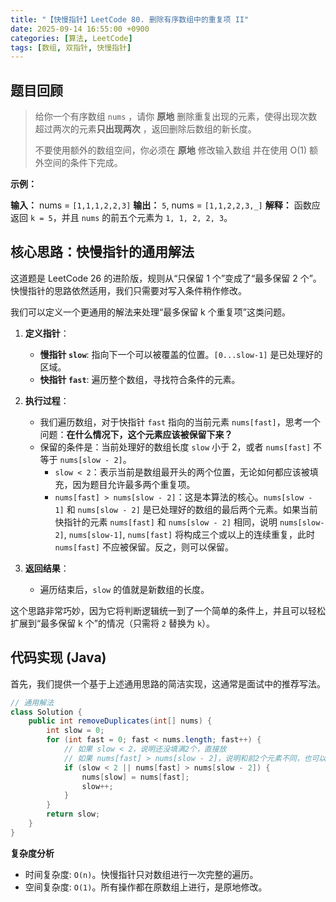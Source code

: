 ```yaml
---
title: "【快慢指针】LeetCode 80. 删除有序数组中的重复项 II"
date: 2025-09-14 16:55:00 +0900
categories: [算法, LeetCode]
tags: [数组, 双指针, 快慢指针]
---
```


## 题目回顾

> 给你一个有序数组 `nums` ，请你 **原地** 删除重复出现的元素，使得出现次数超过两次的元素**只出现两次** ，返回删除后数组的新长度。
>
> 不要使用额外的数组空间，你必须在 **原地** 修改输入数组 并在使用 O(1) 额外空间的条件下完成。

**示例：**

**输入：** nums = `[1,1,1,2,2,3]`
**输出：** `5`, nums = `[1,1,2,2,3,_]`
**解释：** 函数应返回 `k = 5`，并且 `nums` 的前五个元素为 `1, 1, 2, 2, 3`。

## 核心思路：快慢指针的通用解法

这道题是 LeetCode 26 的进阶版，规则从“只保留 1 个”变成了“最多保留 2 个”。快慢指针的思路依然适用，我们只需要对写入条件稍作修改。

我们可以定义一个更通用的解法来处理“最多保留 k 个重复项”这类问题。

1.  **定义指针**：
    * **慢指针 `slow`**: 指向下一个可以被覆盖的位置。`[0...slow-1]` 是已处理好的区域。
    * **快指针 `fast`**: 遍历整个数组，寻找符合条件的元素。

2.  **执行过程**：
    * 我们遍历数组，对于快指针 `fast` 指向的当前元素 `nums[fast]`，思考一个问题：**在什么情况下，这个元素应该被保留下来？**
    * 保留的条件是：当前处理好的数组长度 `slow` 小于 2，或者 `nums[fast]` 不等于 `nums[slow - 2]`。
        * `slow < 2`：表示当前是数组最开头的两个位置，无论如何都应该被填充，因为题目允许最多两个重复项。
        * `nums[fast] > nums[slow - 2]`：这是本算法的核心。`nums[slow - 1]` 和 `nums[slow - 2]` 是已处理好的数组的最后两个元素。如果当前快指针的元素 `nums[fast]` 和 `nums[slow - 2]` 相同，说明 `nums[slow-2]`, `nums[slow-1]`, `nums[fast]` 将构成三个或以上的连续重复，此时 `nums[fast]` 不应被保留。反之，则可以保留。

3.  **返回结果**：
    * 遍历结束后，`slow` 的值就是新数组的长度。

这个思路非常巧妙，因为它将判断逻辑统一到了一个简单的条件上，并且可以轻松扩展到“最多保留 k 个”的情况（只需将 `2` 替换为 `k`）。

## 代码实现 (Java)

首先，我们提供一个基于上述通用思路的简洁实现，这通常是面试中的推荐写法。

```java
// 通用解法
class Solution {
    public int removeDuplicates(int[] nums) {
        int slow = 0;
        for (int fast = 0; fast < nums.length; fast++) {
            // 如果 slow < 2，说明还没填满2个，直接放
            // 如果 nums[fast] > nums[slow - 2]，说明和前2个元素不同，也可以放
            if (slow < 2 || nums[fast] > nums[slow - 2]) {
                nums[slow] = nums[fast];
                slow++;
            }
        }
        return slow;
    }
}
```
**复杂度分析**

- 时间复杂度: `O(n)`。快慢指针只对数组进行一次完整的遍历。
- 空间复杂度: `O(1)`。所有操作都在原数组上进行，是原地修改。

